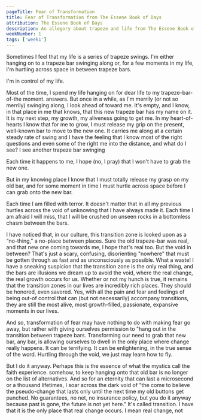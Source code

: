 ```yaml
---
pageTitle: Fear of Transformation
title: Fear of Transformation from The Essene Book of Days
attribution: The Essene Book of Days
description: An allegory about trapeze and life from The Essene Book of Days called Fear of Transformation
weekNumber: 1
tags: ['week1']
---
```


Sometimes I feel that my life is a series of trapeze swings. I'm either hanging on to a trapeze bar swinging along or, for a few moments in my life, I'm hurtling across space in between trapeze bars.

I'm in control of my life.

Most of the time, I spend my life hanging on for dear life to my trapeze-bar-of-the moment. answers. But once in a while, as I'm merrily (or not so merrily) swinging along, I look ahead of toward me. It's empty, and I know, in that place in me that knows, that this new trapeze bar has my name on it. It is my next step, my growth, my aliveness going to get me. In my heart-of-hearts I know that for me to grow, I must release my grip on the present, well-known bar to move to the new one. It carries me along at a certain steady rate of swing and I have the feeling that I know most of the right questions and even some of the right me into the distance, and what do I see? I see another trapeze bar swinging

Each time it happens to me, I hope (no, I pray) that I won't have to grab the new one.

But in my knowing place I know that I must totally release my grasp on my old bar, and for some moment in time I must hurtle across space before I can grab onto the new bar.

Each time I am filled with terror. It doesn't matter that in all my previous hurtles across the void of unknowing that I have always made it. Each time I am afraid I will miss, that I will be crushed on unseen rocks in a bottomless chasm between the bars.

I have noticed that, in our culture, this transition zone is looked upon as a “no-thing," a no-place between places. Sure the old trapeze-bar was real, and that new one coming towards me, I hope that's real too. But the void in between? That's just a scary, confusing, disorienting "nowhere" that must be gotten through as fast and as unconsciously as possible. What a waste! I have a sneaking suspicion that the transition zone is the only real thing, and the bars are illusions we dream up to avoid the void, where the real change, the real growth occurs for us. Whether or not my hunch is true, it remains that the transition zones in our lives are incredibly rich places. They should be honored, even savored. Yes, with all the pain and fear and feelings of being out-of control that can (but not necessarily) accompany transitions, they are still the most alive, most growth-filled, passionate, expansive moments in our lives.

And so, transformation of fear may have nothing to do with making fear go away, but rather with giving ourselves permission to "hang out in the transition between trapeze bars. Transforming our need to grab that new bar, any bar, is allowing ourselves to dwell in the only place where change really happens. It can be terrifying. It can be enlightening, in the true sense of the word. Hurtling through the void, we just may learn how to fly.

But I do it anyway. Perhaps this is the essence of what the mystics call the faith experience. somehow, to keep hanging onto that old bar is no longer on the list of alternatives. And so for an eternity that can last a microsecond or a thousand lifetimes, I soar across the dark void of "the come to believe the pseudo-change that lasts only until the next time my old buttons get punched. No guarantees, no net, no insurance policy, but you do it anyway because past is gone, the future is not yet here." It's called transition. I have that it is the only place that real change occurs. I mean real change, not